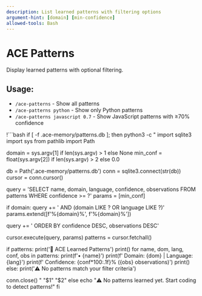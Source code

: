 ```yaml
---
description: List learned patterns with filtering options
argument-hint: [domain] [min-confidence]
allowed-tools: Bash
---
```


# ACE Patterns

Display learned patterns with optional filtering.

## Usage:
- `/ace-patterns` - Show all patterns
- `/ace-patterns python` - Show only Python patterns
- `/ace-patterns javascript 0.7` - Show JavaScript patterns with ≥70% confidence

!```bash
if [ -f .ace-memory/patterns.db ]; then
  python3 -c "
import sqlite3
import sys
from pathlib import Path

domain = sys.argv[1] if len(sys.argv) > 1 else None
min_conf = float(sys.argv[2]) if len(sys.argv) > 2 else 0.0

db = Path('.ace-memory/patterns.db')
conn = sqlite3.connect(str(db))
cursor = conn.cursor()

query = 'SELECT name, domain, language, confidence, observations FROM patterns WHERE confidence >= ?'
params = [min_conf]

if domain:
    query += ' AND (domain LIKE ? OR language LIKE ?)'
    params.extend([f'%{domain}%', f'%{domain}%'])

query += ' ORDER BY confidence DESC, observations DESC'

cursor.execute(query, params)
patterns = cursor.fetchall()

if patterns:
    print('🎯 ACE Learned Patterns')
    print()
    for name, dom, lang, conf, obs in patterns:
        print(f'• {name}')
        print(f'  Domain: {dom} | Language: {lang}')
        print(f'  Confidence: {conf*100:.1f}% ({obs} observations)')
        print()
else:
    print('⚠️  No patterns match your filter criteria')

conn.close()
" "$1" "$2"
else
  echo "⚠️  No patterns learned yet. Start coding to detect patterns!"
fi
```
